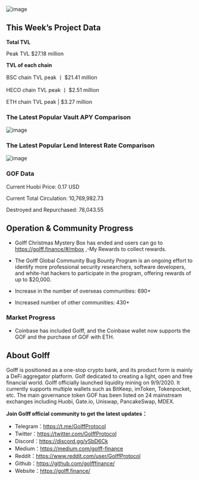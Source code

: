 ![image](https://docs.golff.com/blog/page/week42/1.jpg)

## This Week’s Project Data

**Total TVL**

Peak TVL $27.18 million

**TVL of each chain**

BSC chain TVL peak 丨 $21.41 million

HECO chain TVL peak 丨 $2.51 million

ETH chain TVL peak | $3.27 million

### The Latest Popular Vault APY Comparison

![image](https://docs.golff.com/blog/page/week42/2.jpg)

### The Latest Popular Lend Interest Rate Comparison

![image](https://docs.golff.com/blog/page/week42/3.jpg)

### GOF Data

Current Huobi Price: 0.17 USD

Current Total Circulation: 10,769,982.73

Destroyed and Repurchased: 78,043.55



## Operation & Community Progress

- Golff Christmas Mystery Box has ended and users can go to https://golff.finance/#/mbox ,-My Rewards to collect rewards.

- The Golff Global Community Bug Bounty Program is an ongoing effort to identify more professional security researchers, software developers, and white-hat hackers to participate in the program, offering rewards of up to $20,000.

- Increase in the number of overseas communities: 690+

- Increased number of other communities: 430+

  

### Market Progress

- Coinbase has included Golff, and the Coinbase wallet now supports the GOF and the purchase of GOF with ETH.

  

## About Golff

Golff is positioned as a one-stop crypto bank, and its product form is mainly a DeFi aggregator platform. Golf dedicated to creating a light, open and free financial world. Golff officially launched liquidity mining on 9/9/2020. It currently supports multiple wallets such as BitKeep, imToken, Tokenpocket, etc. The main governance token GOF has been listed on 24 mainstream exchanges including Huobi, Gate.io, Uniswap, PancakeSwap, MDEX.

**Join Golff official community to get the latest updates：**

- Telegram：https://t.me/GolffProtocol
- Twitter：https://twitter.com/GolffProtocol
- Discord：https://discord.gg/ySbD6Ck
- Medium：https://medium.com/golff-finance
- Reddit：https://www.reddit.com/user/GolffProtocol
- Github：https://github.com/golfffinance/
- Website：https://golff.finance/